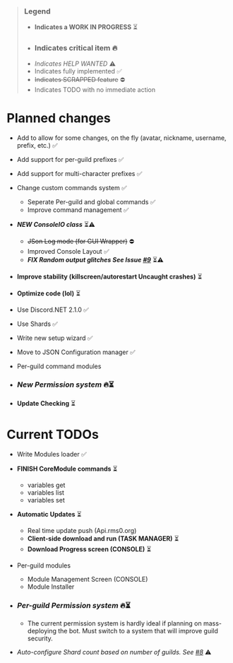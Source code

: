 >### Legend
>* **Indicates a WORK IN PROGRESS** ⏳
>* ### Indicates critical item 🔥
>* *Indicates HELP WANTED* ⚠
>* Indicates fully implemented ✅
>* ~~Indicates SCRAPPED feature~~ ⛔
>* Indicates TODO with no immediate action
# Planned changes
* Add to allow for some changes, on the fly (avatar, nickname, username, prefix, etc.) ✅
* Add support for per-guild prefixes ✅
* Add support for multi-character prefixes ✅
* Change custom commands system ✅ 
  * Seperate Per-guild and global commands ✅
  * Improve command management ✅
* ***NEW ConsoleIO class*** ⏳⚠
   * ~~JSon Log mode (for GUI Wrapper)~~ ⛔
   * Improved Console Layout ✅
   * ***FIX Random output glitches See Issue [#9](https://github.com/rmsoftware-development/RMSoftware.ModularBot/issues/9)*** ⏳⚠
   
* **Improve stability (killscreen/autorestart Uncaught crashes)** ⏳
* **Optimize code (lol)** ⏳
* Use Discord.NET 2.1.0 ✅
* Use Shards ✅
* Write new setup wizard ✅
* Move to JSON Configuration manager ✅
* Per-guild command modules
* ### ***New Permission system*** 🔥⏳
* **Update Checking** ⏳

# Current TODOs
* Write Modules loader ✅
* **FINISH CoreModule commands** ⏳
   * variables get
   * variables list
   * variables set
   
* **Automatic Updates** ⏳
   * Real time update push (Api.rms0.org)
   * **Client-side download and run (TASK MANAGER)** ⏳
   * **Download Progress screen (CONSOLE)** ⏳
   
* Per-guild modules
   * Module Management Screen (CONSOLE)
   * Module Installer
* ### ***Per-guild Permission system*** 🔥⏳
   * The current permission system is hardly ideal if planning on mass-deploying the bot. Must switch to a system that will improve guild security.
   
* *Auto-configure Shard count based on number of guilds. See [#8](https://github.com/rmsoftware-development/RMSoftware.ModularBot/issues/8)* ⚠
